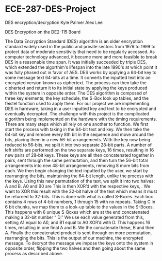 # ECE-287-DES-Project
DES encryption/decryption
Kyle Palmer
Alex Lee

DES Encryption on the DE2-115 Board

The Data Encryption Standard (DES) algorithm is an older encryption standard widely  used in the public and private sectors from 1976 to 1999 to protect data of moderate sensitivity that need to be regularly accessed. As computer technology advanced, it became more and more feasible to break DES in a reasonable time span. It was initially succeeded by triple DES, which extended the algorthim's lifespan into the late 1990's at which point it was fully phased out in favor of AES. DES works by applying a 64-bit key to some message text 64-bits at a time. It converts the inputted text into an encrypted version known as ciphertext. The process can then take the ciphertext and return it to its initial state by applying the keys produced within the system in opposite order. The DES algorithm is composed of three key elements; the key schedule, the S-Box look up tables, and the feistel function used to apply them.
For our project we are implementing DES in hardware, taking in a user inputted key and text to be encrypted and eventually decrypted. The challenge with this project is the complicated algorithm being implemented on the hardware with the timing requirements. There are many steps which all rely on one another to function. We first start the process with taking in the 64-bit text and key. We then take the 64-bit key and remove every 8th bit in the sequence and move around the bits, placing them in a new 56-bit arrangements. With the key now being reduced to 56-bits, we split it into two separate 28-bit parts. A number of left shifts are performed on the two separate keys,  16 times, resulting in 16 new pairs of 28-bit keys. These keys are all then concatenated together in pairs, sent through the same permutation, and then turn the 56-bit total arrangements into new 48-bit arrangements, removing 8 more bits from each. We then begin changing the text inputted by the user, we start by rearranging the bits, maintaining the 64-bit length, unlike the process with the keys. Using this new permutation of the text, we split it into two halves: A and B. A0 and B0 are  This is then XOR’d with the respective keys, . We want to XOR this result with the 32-bit halve of the text which means it must be returned to 32-bits. This is done with what is called S-Boxes. Each box contains 4 rows of 4-bit numbers, 1 through 15 with no repeats. Taking C in 6 bit chunks, we map them to a look-up table to the values in the S-Boxes. This happens with 8 unique S-Boxes which are at the end concatenated making a 32-bit number “ D.” We use each value generated from this, setting A1 equal to A0, and B1 equal to A0 XOR’d with D. This happens 16 times, resulting in one final A and B. We the concatenate these, B and then A. Finally the concatenated product is sent through on more permutation, rearranging the bits. This is the output of our machine, the encrypted message. To decrypt the message we impose the keys onto the system in opposite order, flipping the two halves and then going about the same process as described above.
